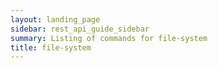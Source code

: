 ```yaml
---
layout: landing_page
sidebar: rest_api_guide_sidebar
summary: Listing of commands for file-system
title: file-system
---
```

